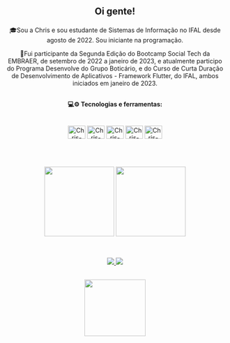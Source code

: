 ## <p align="center">Oi gente!</p>
<p align="center">🎓Sou a Chris e sou estudante de Sistemas de Informação no IFAL desde agosto de 2022. Sou iniciante na programação.</p>
<p align="center">🚀Fui participante da Segunda Edição do Bootcamp Social Tech da EMBRAER, de setembro de 2022 a janeiro de 2023, e atualmente participo do Programa Desenvolve do Grupo Boticário, e do Curso de Curta Duração de Desenvolvimento de Aplicativos - Framework Flutter, do IFAL, ambos iniciados em janeiro de 2023.</p>


##
<div style="display: inline_block;" align="center">
<h4><p align="center">💻⚙ Tecnologias e ferramentas:</p></h4><br>
  <img align="center" height="30" width="40" alt="Chris-PY" src="https://cdn.jsdelivr.net/gh/devicons/devicon/icons/python/python-original.svg">
  <img align="center" height="30" width="40" alt="Chris-Html5" src="https://cdn.jsdelivr.net/gh/devicons/devicon/icons/html5/html5-original.svg">
  <img align="center" height="30" width="40" alt="Chris-CSS3" src="https://cdn.jsdelivr.net/gh/devicons/devicon/icons/css3/css3-original.svg">
  <img align="center" height="30" width="40" alt="Chris-Flutter" src="https://cdn.jsdelivr.net/gh/devicons/devicon/icons/flutter/flutter-original.svg">
  <img align="center" height="30" width="40" alt="Chris-Java" src="https://cdn.jsdelivr.net/gh/devicons/devicon/icons/java/java-original.svg">      
</div><br>

##

<div align="center"><br>
  <img height=160em src=https://github-readme-stats.vercel.app/api?username=chrixtianny&show_icons=true&theme=outrun>
  <img height=160em src=https://github-readme-stats.vercel.app/api/top-langs/?username=chrixtianny&theme=outrun>
</div>

##

<br>
<div align="center">
<a href="https://www.linkedin.com/in/christianny-silva-dos-santos-76910969/"><img src="https://img.shields.io/badge/LinkedIn-0077B5?style=for-the-badge&logo=linkedin&logoColor=white">
<a href="http://instagram.com/chrixcodes"><img src="https://img.shields.io/badge/Instagram-E4405F?style=for-the-badge&logo=instagram&logoColor=white">
<br>
</div>
<br>
<p align="center"><img  height=130 width=140 src="https://cdn.discordapp.com/attachments/835323095451303936/1069859193764446209/giphy.gif"></p>
